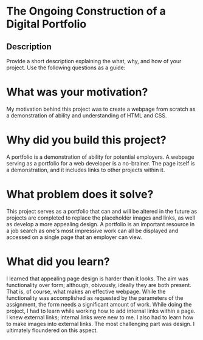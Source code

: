 # The Ongoing Construction of a Digital Portfolio

## Description

Provide a short description explaining the what, why, and how of your project. Use the following questions as a guide:

# What was your motivation?
My motivation behind this project was to create a webpage from scratch as a demonstration of ability and understanding of HTML and CSS.
# Why did you build this project?
A portfolio is a demonstration of ability for potential employers. A webpage serving as a portfolio for a web developer is a no-brainer. The page itself is a demonstration, and it includes links to other projects within it.
# What problem does it solve?
This project serves as a portfolio that can and will be altered in the future as projects are completed to replace the placeholder images and links, as well as develop a more appealing design. A portfolio is an important resource in a job search as one's most impressive work can all be displayed and accessed on a single page that an employer can view.
# What did you learn?
I learned that appealing page design is harder than it looks. The aim was functionality over form; although, obivously, ideally they are both present. That is, of course, what makes an effective webpage. While the functionality was accomplished as requested by the parameters of the assignment, the form needs a significant amount of work. While doing the project, I had to learn while working how to add internal links within a page. I knew external links; internal links were new to me. I also had to learn how to make images into external links. The most challenging part was design. I ultimately floundered on this aspect.


